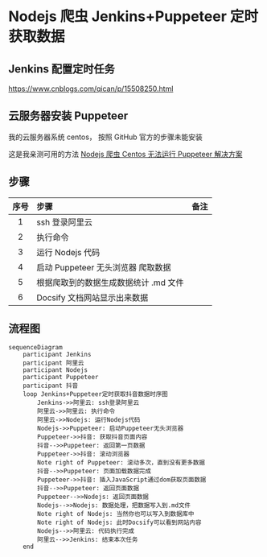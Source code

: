 # Nodejs 爬虫 Jenkins+Puppeteer 定时获取数据

## Jenkins 配置定时任务

https://www.cnblogs.com/qican/p/15508250.html

## 云服务器安装 Puppeteer

我的云服务器系统 centos， 按照 GitHub 官方的步骤未能安装

这是我亲测可用的方法 [Nodejs 爬虫 Centos 无法运行 Puppeteer 解决方案](/frontend/1125-Nodejs-crawler-Centos-cannot-run-puppeteer)

## 步骤

| 序号 | 步骤                                  | 备注 |
| :--: | :------------------------------------ | :--- |
|  1   | ssh 登录阿里云                        |      |
|  2   | 执行命令                              |      |
|  3   | 运行 Nodejs 代码                      |      |
|  4   | 启动 Puppeteer 无头浏览器 爬取数据    |      |
|  5   | 根据爬取到的数据生成数据统计 .md 文件 |      |
|  6   | Docsify 文档网站显示出来数据          |      |

## 流程图

```Mermaid
sequenceDiagram
    participant Jenkins
    participant 阿里云
    participant Nodejs
    participant Puppeteer
    participant 抖音
    loop Jenkins+Puppeteer定时获取抖音数据时序图
        Jenkins->>阿里云: ssh登录阿里云
        阿里云->>阿里云: 执行命令
        阿里云->>Nodejs: 运行Nodejs代码
        Nodejs->>Puppeteer: 启动Puppeteer无头浏览器
        Puppeteer->>抖音: 获取抖音页面内容
        抖音-->>Puppeteer: 返回第一页数据
        Puppeteer->>抖音: 滚动浏览器
        Note right of Puppeteer: 滚动多次，直到没有更多数据
        抖音-->>Puppeteer: 页面加载数据完成
        Puppeteer->>抖音: 插入JavaScript通过dom获取页面数据
        抖音-->>Puppeteer: 返回页面数据
        Puppeteer-->>Nodejs: 返回页面数据
        Nodejs-->>Nodejs: 数据处理，把数据写入到.md文件
        Note right of Nodejs: 当然你也可以写入到数据库中
        Note right of Nodejs: 此时Docsify可以看到网站内容
        Nodejs-->>阿里云: 代码执行完成
        阿里云-->>Jenkins: 结束本次任务
    end
```

